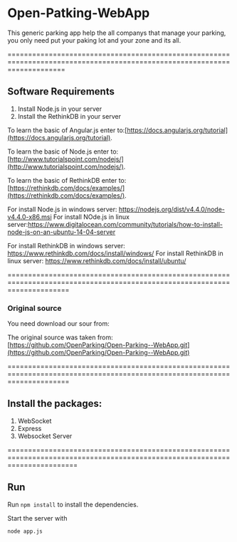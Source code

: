# Open-Patking-WebApp

This generic parking app help the all companys that manage your parking, you only need put your paking lot and your zone and its all.

==========================================================================================================================

## Software Requirements ##
1. Install Node.js in your server
2. Install the RethinkDB in your server

To learn the basic of Angular.js enter to:[https://docs.angularjs.org/tutorial](https://docs.angularjs.org/tutorial).

To learn the basic of Node.js enter to: [http://www.tutorialspoint.com/nodejs/](http://www.tutorialspoint.com/nodejs/).

To learn the basic of RethinkDB enter to:[https://rethinkdb.com/docs/examples/](https://rethinkdb.com/docs/examples/).


For install Node.js in windows server: https://nodejs.org/dist/v4.4.0/node-v4.4.0-x86.msi
For install NOde.js in linux server:https://www.digitalocean.com/community/tutorials/how-to-install-node-js-on-an-ubuntu-14-04-server

For install RethinkDB in windows server: https://www.rethinkdb.com/docs/install/windows/
For install RethinkDB in linux server: https://www.rethinkdb.com/docs/install/ubuntu/

===========================================================================================================================

### Original source ###

You need download our sour from:

The original source was taken from:
[https://github.com/OpenParking/Open-Parking--WebApp.git](https://github.com/OpenParking/Open-Parking--WebApp.git)

===========================================================================================================================

## Install the packages: ## 
1.  WebSocket
2.  Express
3.  Websocket Server

=============================================================================================================================

## Run ##

Run `npm install` to install the dependencies.

Start the server with
```
node app.js
```



